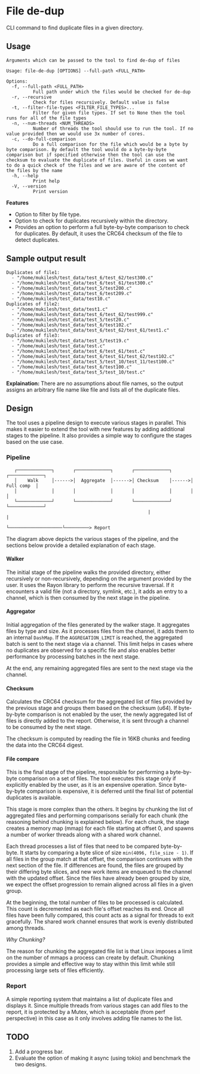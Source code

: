# File de-dup

CLI command to find duplicate files in a given directory.

## Usage

```
Arguments which can be passed to the tool to find de-dup of files

Usage: file-de-dup [OPTIONS] --full-path <FULL_PATH>

Options:
  -f, --full-path <FULL_PATH>
          Full path under which the files would be checked for de-dup
  -r, --recursive
          Check for files recursively. Default value is false
  -t, --filter-file-types <FILTER_FILE_TYPES>...
          Filter for given file types. If set to None then the tool runs for all of the file types
  -n, --num-threads <NUM_THREADS>
          Number of threads the tool should use to run the tool. If no value provided then we would use 3x number of cores.
  -c, --do-full-comparison
          Do a full comparison for the file which would be a byte by byte comparison. By default the tool would do a byte-by-byte comparison but if specified otherwise then the tool can use the checksum to evaluate the duplicate of files. Useful in cases we want to do a quick check of the files and we are aware of the content of the files by the name
  -h, --help
          Print help
  -V, --version
          Print version
```

**Features**

- Option to filter by file type.
- Option to check for duplicates recursively within the directory.
- Provides an option to perform a full byte-by-byte comparison to check for duplicates. By default, it uses the CRC64 checksum of the file to detect duplicates.

## Sample output result 

```
Duplicates of file1:
  - "/home/mukilesh/test_data/test_6/test_62/test300.c"
  - "/home/mukilesh/test_data/test_6/test_61/test300.c"
  - "/home/mukilesh/test_data/test_5/test200.c"
  - "/home/mukilesh/test_data/test_6/test209.c"
  - "/home/mukilesh/test_data/test10.c"
Duplicates of file2:
  - "/home/mukilesh/test_data/test1.c"
  - "/home/mukilesh/test_data/test_6/test_62/test999.c"
  - "/home/mukilesh/test_data/test_5/test20.c"
  - "/home/mukilesh/test_data/test_6/test102.c"
  - "/home/mukilesh/test_data/test_6/test_62/test_61/test1.c"
Duplicates of file3:
  - "/home/mukilesh/test_data/test_5/test19.c"
  - "/home/mukilesh/test_data/test.c"
  - "/home/mukilesh/test_data/test_6/test_61/test.c"
  - "/home/mukilesh/test_data/test_6/test_61/test_62/test102.c"
  - "/home/mukilesh/test_data/test_5/test_10/test_11/test100.c"
  - "/home/mukilesh/test_data/test_6/test100.c"
  - "/home/mukilesh/test_data/test_5/test_10/test.c"
```

**Explaination:** There are no assumptions about file names, so the output assigns an arbitrary file name like file<index> and lists all of the duplicate files.

## Design

The tool uses a pipeline design to execute various stages in parallel. This makes it easier to extend the tool with new features by adding additional stages to the pipeline. It also provides a simple way to configure the stages based on the use case.

### Pipeline

```
   ┌─────────────┐       ┌─────────────┐       ┌─────────────┐       ┌─────────────┐
   │    Walk     │------>│  Aggregate  │------>│ Checksum    │------>│  Full comp  │
   │             │       │             │       │             │       │             │
   └─────────────┘       └─────────────┘       └─────────────┘       └─────────────┘
                                                     |                    |
                                                     └────────────────────└─────────> Report
```

The diagram above depicts the various stages of the pipeline, and the sections below provide a detailed explanation of each stage.

#### Walker

The initial stage of the pipeline walks the provided directory, either recursively or non-recursively, depending on the argument provided by the user. It uses the Rayon library to perform the recursive traversal. If it encounters a valid file (not a directory, symlink, etc.), it adds an entry to a channel, which is then consumed by the next stage in the pipeline.

#### Aggregator

Initial aggregation of the files generated by the walker stage. It aggregates files by type and size. As it processes files from the channel, it adds them to an internal `DashMap`. If the `AGGREGATION_LIMIT` is reached, the aggregated batch is sent to the next stage via a channel. This limit helps in cases where no duplicates are observed for a specific file and also enables better performance by processing batches in the next stage.

At the end, any remaining aggregated files are sent to the next stage via the channel.

#### Checksum

Calculates the CRC64 checksum for the aggregated list of files provided by the previous stage and groups them based on the checksum (u64). If byte-by-byte comparison is not enabled by the user, the newly aggregated list of files is directly added to the report. Otherwise, it is sent through a channel to be consumed by the next stage.

The checksum is computed by reading the file in 16KB chunks and feeding the data into the CRC64 digest.

#### File compare

This is the final stage of the pipeline, responsible for performing a byte-by-byte comparison on a set of files. The tool executes this stage only if explicitly enabled by the user, as it is an expensive operation. Since byte-by-byte comparison is expensive, it is deferred until the final list of potential duplicates is available.

This stage is more complex than the others. It begins by chunking the list of aggregated files and performing comparisons serially for each chunk (the reasoning behind chunking is explained below). For each chunk, the stage creates a memory map (mmap) for each file starting at offset 0, and spawns a number of worker threads along with a shared work channel.

Each thread processes a list of files that need to be compared byte-by-byte. It starts by comparing a byte slice of size `min(4096, file_size - 1)`. If all files in the group match at that offset, the comparison continues with the next section of the file. If differences are found, the files are grouped by their differing byte slices, and new work items are enqueued to the channel with the updated offset. Since the files have already been grouped by size, we expect the offset progression to remain aligned across all files in a given group.

At the beginning, the total number of files to be processed is calculated. This count is decremented as each file's offset reaches its end. Once all files have been fully compared, this count acts as a signal for threads to exit gracefully. The shared work channel ensures that work is evenly distributed among threads.

*Why Chunking?*

The reason for chunking the aggregated file list is that Linux imposes a limit on the number of mmaps a process can create by default. Chunking provides a simple and effective way to stay within this limit while still processing large sets of files efficiently.

### Report

A simple reporting system that maintains a list of duplicate files and displays it. Since multiple threads from various stages can add files to the report, it is protected by a Mutex, which is acceptable (from perf perspective) in this case as it only involves adding file names to the list.

## TODO

1. Add a progress bar.
2. Evaluate the option of making it async (using tokio) and benchmark the two designs.
